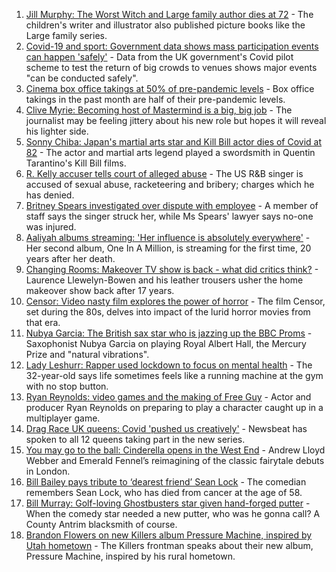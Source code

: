 1. [Jill Murphy: The Worst Witch and Large family author dies at 72](https://www.bbc.co.uk/news/entertainment-arts-58283965) - The children's writer and illustrator also published picture books like the Large family series.
2. [Covid-19 and sport: Government data shows mass participation events can happen 'safely'](https://www.bbc.co.uk/sport/58284983) - Data from the UK government's Covid pilot scheme to test the return of big crowds to venues shows major events "can be conducted safely".
3. [Cinema box office takings at 50% of pre-pandemic levels](https://www.bbc.co.uk/news/entertainment-arts-58270577) - Box office takings in the past month are half of their pre-pandemic levels.
4. [Clive Myrie: Becoming host of Mastermind is a big, big job](https://www.bbc.co.uk/news/entertainment-arts-58150617) - The journalist may be feeling jittery about his new role but hopes it will reveal his lighter side.
5. [Sonny Chiba: Japan's martial arts star and Kill Bill actor dies of Covid at 82](https://www.bbc.co.uk/news/entertainment-arts-58279397) - The actor and martial arts legend played a swordsmith in Quentin Tarantino's Kill Bill films.
6. [R. Kelly accuser tells court of alleged abuse](https://www.bbc.co.uk/news/entertainment-arts-58279318) - The US R&B singer is accused of sexual abuse, racketeering and bribery; charges which he has denied.
7. [Britney Spears investigated over dispute with employee](https://www.bbc.co.uk/news/entertainment-arts-58276564) - A member of staff says the singer struck her, while Ms Spears' lawyer says no-one was injured.
8. [Aaliyah albums streaming: 'Her influence is absolutely everywhere'](https://www.bbc.co.uk/news/newsbeat-58246480) - Her second album, One In A Million, is streaming for the first time, 20 years after her death.
9. [Changing Rooms: Makeover TV show is back - what did critics think?](https://www.bbc.co.uk/news/entertainment-arts-58267000) - Laurence Llewelyn-Bowen and his leather trousers usher the home makeover show back after 17 years.
10. [Censor: Video nasty film explores the power of horror](https://www.bbc.co.uk/news/entertainment-arts-58246426) - The film Censor, set during the 80s, delves into impact of the lurid horror movies from that era.
11. [Nubya Garcia: The British sax star who is jazzing up the BBC Proms](https://www.bbc.co.uk/news/entertainment-arts-58112962) - Saxophonist Nubya Garcia on playing Royal Albert Hall, the Mercury Prize and "natural vibrations".
12. [Lady Leshurr: Rapper used lockdown to focus on mental health](https://www.bbc.co.uk/news/uk-england-birmingham-58256836) - The 32-year-old says life sometimes feels like a running machine at the gym with no stop button.
13. [Ryan Reynolds: video games and the making of Free Guy](https://www.bbc.co.uk/news/technology-58245604) - Actor and producer Ryan Reynolds on preparing to play a character caught up in a multiplayer game.
14. [Drag Race UK queens: Covid 'pushed us creatively'](https://www.bbc.co.uk/news/newsbeat-58270184) - Newsbeat has spoken to all 12 queens taking part in the new series.
15. [You may go to the ball: Cinderella opens in the West End](https://www.bbc.co.uk/news/entertainment-arts-58260252) - Andrew Lloyd Webber and Emerald Fennel’s reimagining of the classic fairytale debuts in London.
16. [Bill Bailey pays tribute to ‘dearest friend’ Sean Lock](https://www.bbc.co.uk/news/entertainment-arts-58262399) - The comedian remembers Sean Lock, who has died from cancer at the age of 58.
17. [Bill Murray: Golf-loving Ghostbusters star given hand-forged putter](https://www.bbc.co.uk/news/uk-northern-ireland-58263907) - When the comedy star needed a new putter, who was he gonna call? A County Antrim blacksmith of course.
18. [Brandon Flowers on new Killers album Pressure Machine, inspired by Utah hometown](https://www.bbc.co.uk/news/entertainment-arts-58257999) - The Killers frontman speaks about their new album, Pressure Machine, inspired by his rural hometown.
